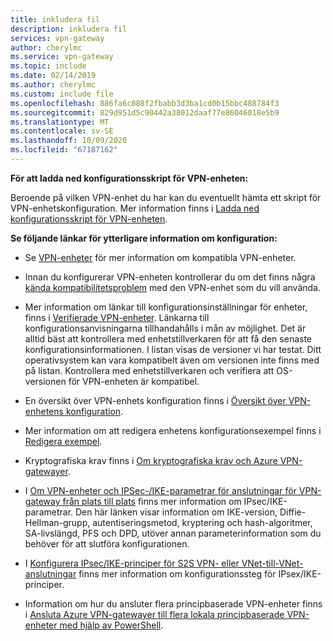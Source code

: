 ```yaml
---
title: inkludera fil
description: inkludera fil
services: vpn-gateway
author: cherylmc
ms.service: vpn-gateway
ms.topic: include
ms.date: 02/14/2019
ms.author: cherylmc
ms.custom: include file
ms.openlocfilehash: 886fa6c088f2fbabb3d3ba1cd0b15bbc488784f3
ms.sourcegitcommit: 829d951d5c90442a38012daaf77e86046018e5b9
ms.translationtype: MT
ms.contentlocale: sv-SE
ms.lasthandoff: 10/09/2020
ms.locfileid: "67187162"
---
```

**För att ladda ned konfigurationsskript för VPN-enheten:**

Beroende på vilken VPN-enhet du har kan du eventuellt hämta ett skript för VPN-enhetskonfiguration. Mer information finns i [Ladda ned konfigurationsskript för VPN-enheten](../articles/vpn-gateway/vpn-gateway-download-vpndevicescript.md).

**Se följande länkar för ytterligare information om konfiguration:**

- Se [VPN-enheter](../articles/vpn-gateway/vpn-gateway-about-vpn-devices.md) för mer information om kompatibla VPN-enheter.

- Innan du konfigurerar VPN-enheten kontrollerar du om det finns några [kända kompatibilitetsproblem](../articles/vpn-gateway/vpn-gateway-about-vpn-devices.md#known) med den VPN-enhet som du vill använda.

- Mer information om länkar till konfigurationsinställningar för enheter, finns i [Verifierade VPN-enheter](../articles/vpn-gateway/vpn-gateway-about-vpn-devices.md#devicetable). Länkarna till konfigurationsanvisningarna tillhandahålls i mån av möjlighet. Det är alltid bäst att kontrollera med enhetstillverkaren för att få den senaste konfigurationsinformationen. I listan visas de versioner vi har testat. Ditt operativsystem kan vara kompatibelt även om versionen inte finns med på listan. Kontrollera med enhetstillverkaren och verifiera att OS-versionen för VPN-enheten är kompatibel.

- En översikt över VPN-enhets konfiguration finns i [Översikt över VPN-enhetens konfiguration](../articles/vpn-gateway/vpn-gateway-3rdparty-device-config-overview.md).

- Mer information om att redigera enhetens konfigurationsexempel finns i [Redigera exempel](../articles/vpn-gateway/vpn-gateway-about-vpn-devices.md#editing).

- Kryptografiska krav finns i [Om kryptografiska krav och Azure VPN-gatewayer](../articles/vpn-gateway/vpn-gateway-about-compliance-crypto.md).

- I [Om VPN-enheter och IPSec-/IKE-parametrar för anslutningar för VPN-gateway från plats till plats](../articles/vpn-gateway/vpn-gateway-about-vpn-devices.md#ipsec) finns mer information om IPsec/IKE-parametrar. Den här länken visar information om IKE-version, Diffie-Hellman-grupp, autentiseringsmetod, kryptering och hash-algoritmer, SA-livslängd, PFS och DPD, utöver annan parameterinformation som du behöver för att slutföra konfigurationen.

- I [Konfigurera IPsec/IKE-principer för S2S VPN- eller VNet-till-VNet-anslutningar](../articles/vpn-gateway/vpn-gateway-ipsecikepolicy-rm-powershell.md) finns mer information om konfigurationssteg för IPsex/IKE-principer.

- Information om hur du ansluter flera principbaserade VPN-enheter finns i [Ansluta Azure VPN-gatewayer till flera lokala principbaserade VPN-enheter med hjälp av PowerShell](../articles/vpn-gateway/vpn-gateway-connect-multiple-policybased-rm-ps.md).
